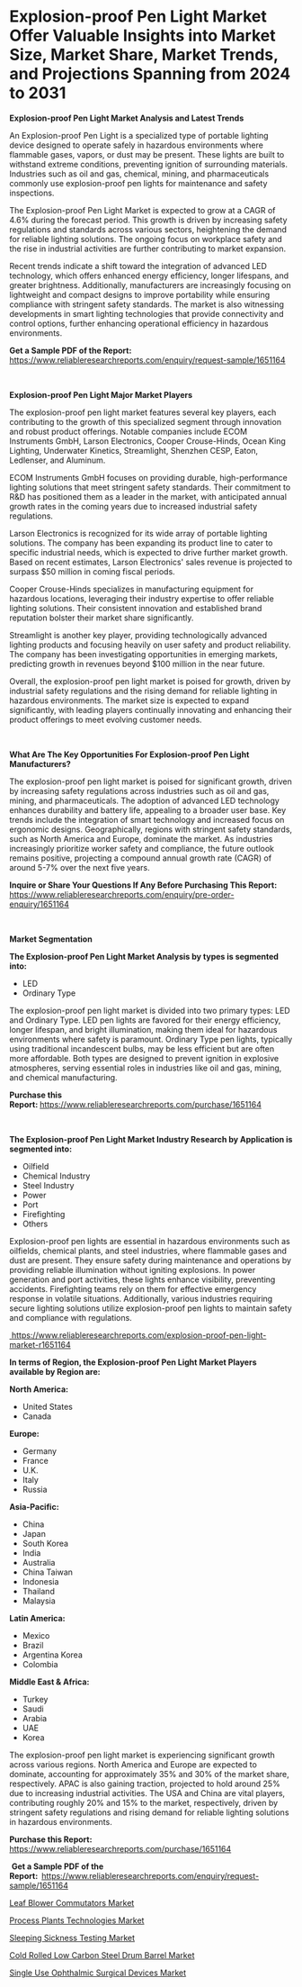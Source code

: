 <p><h1>Explosion-proof Pen Light Market Offer Valuable Insights into Market Size, Market Share, Market Trends, and Projections Spanning from 2024 to 2031</h1></p><p><strong>Explosion-proof Pen Light Market Analysis and Latest Trends</strong></p>
<p><p>An Explosion-proof Pen Light is a specialized type of portable lighting device designed to operate safely in hazardous environments where flammable gases, vapors, or dust may be present. These lights are built to withstand extreme conditions, preventing ignition of surrounding materials. Industries such as oil and gas, chemical, mining, and pharmaceuticals commonly use explosion-proof pen lights for maintenance and safety inspections.</p><p>The Explosion-proof Pen Light Market is expected to grow at a CAGR of 4.6% during the forecast period. This growth is driven by increasing safety regulations and standards across various sectors, heightening the demand for reliable lighting solutions. The ongoing focus on workplace safety and the rise in industrial activities are further contributing to market expansion.</p><p>Recent trends indicate a shift toward the integration of advanced LED technology, which offers enhanced energy efficiency, longer lifespans, and greater brightness. Additionally, manufacturers are increasingly focusing on lightweight and compact designs to improve portability while ensuring compliance with stringent safety standards. The market is also witnessing developments in smart lighting technologies that provide connectivity and control options, further enhancing operational efficiency in hazardous environments.</p></p>
<p><strong>Get a Sample PDF of the Report:&nbsp;</strong> <a href="https://www.reliableresearchreports.com/enquiry/request-sample/1651164?utm_campaign=8&utm_medium=2&utm_source=Github&utm_content=ia&utm_term=08122024&utm_id=explosion-proof-pen-light">https://www.reliableresearchreports.com/enquiry/request-sample/1651164</a></p>
<p>&nbsp;</p>
<p><strong>Explosion-proof Pen Light Major Market Players</strong></p>
<p><p>The explosion-proof pen light market features several key players, each contributing to the growth of this specialized segment through innovation and robust product offerings. Notable companies include ECOM Instruments GmbH, Larson Electronics, Cooper Crouse-Hinds, Ocean King Lighting, Underwater Kinetics, Streamlight, Shenzhen CESP, Eaton, Ledlenser, and Aluminum.</p><p>ECOM Instruments GmbH focuses on providing durable, high-performance lighting solutions that meet stringent safety standards. Their commitment to R&D has positioned them as a leader in the market, with anticipated annual growth rates in the coming years due to increased industrial safety regulations.</p><p>Larson Electronics is recognized for its wide array of portable lighting solutions. The company has been expanding its product line to cater to specific industrial needs, which is expected to drive further market growth. Based on recent estimates, Larson Electronics' sales revenue is projected to surpass $50 million in coming fiscal periods.</p><p>Cooper Crouse-Hinds specializes in manufacturing equipment for hazardous locations, leveraging their industry expertise to offer reliable lighting solutions. Their consistent innovation and established brand reputation bolster their market share significantly.</p><p>Streamlight is another key player, providing technologically advanced lighting products and focusing heavily on user safety and product reliability. The company has been investigating opportunities in emerging markets, predicting growth in revenues beyond $100 million in the near future.</p><p>Overall, the explosion-proof pen light market is poised for growth, driven by industrial safety regulations and the rising demand for reliable lighting in hazardous environments. The market size is expected to expand significantly, with leading players continually innovating and enhancing their product offerings to meet evolving customer needs.</p></p>
<p>&nbsp;</p>
<p><strong>What Are The Key Opportunities For Explosion-proof Pen Light Manufacturers?</strong></p>
<p><p>The explosion-proof pen light market is poised for significant growth, driven by increasing safety regulations across industries such as oil and gas, mining, and pharmaceuticals. The adoption of advanced LED technology enhances durability and battery life, appealing to a broader user base. Key trends include the integration of smart technology and increased focus on ergonomic designs. Geographically, regions with stringent safety standards, such as North America and Europe, dominate the market. As industries increasingly prioritize worker safety and compliance, the future outlook remains positive, projecting a compound annual growth rate (CAGR) of around 5-7% over the next five years.</p></p>
<p><strong>Inquire or Share Your Questions If Any Before Purchasing This Report:</strong> <a href="https://www.reliableresearchreports.com/enquiry/pre-order-enquiry/1651164?utm_campaign=8&utm_medium=2&utm_source=Github&utm_content=ia&utm_term=08122024&utm_id=explosion-proof-pen-light">https://www.reliableresearchreports.com/enquiry/pre-order-enquiry/1651164</a></p>
<p>&nbsp;</p>
<p><strong>Market Segmentation</strong></p>
<p><strong>The Explosion-proof Pen Light Market Analysis by types is segmented into:</strong></p>
<p><ul><li>LED</li><li>Ordinary Type</li></ul></p>
<p><p>The explosion-proof pen light market is divided into two primary types: LED and Ordinary Type. LED pen lights are favored for their energy efficiency, longer lifespan, and bright illumination, making them ideal for hazardous environments where safety is paramount. Ordinary Type pen lights, typically using traditional incandescent bulbs, may be less efficient but are often more affordable. Both types are designed to prevent ignition in explosive atmospheres, serving essential roles in industries like oil and gas, mining, and chemical manufacturing.</p></p>
<p><strong>Purchase this Report:&nbsp;</strong><a href="https://www.reliableresearchreports.com/purchase/1651164?utm_campaign=8&utm_medium=2&utm_source=Github&utm_content=ia&utm_term=08122024&utm_id=explosion-proof-pen-light">https://www.reliableresearchreports.com/purchase/1651164</a></p>
<p>&nbsp;</p>
<p><strong>The Explosion-proof Pen Light Market Industry Research by Application is segmented into:</strong></p>
<p><ul><li>Oilfield</li><li>Chemical Industry</li><li>Steel Industry</li><li>Power</li><li>Port</li><li>Firefighting</li><li>Others</li></ul></p>
<p><p>Explosion-proof pen lights are essential in hazardous environments such as oilfields, chemical plants, and steel industries, where flammable gases and dust are present. They ensure safety during maintenance and operations by providing reliable illumination without igniting explosions. In power generation and port activities, these lights enhance visibility, preventing accidents. Firefighting teams rely on them for effective emergency response in volatile situations. Additionally, various industries requiring secure lighting solutions utilize explosion-proof pen lights to maintain safety and compliance with regulations.</p></p>
<p><a href="https://www.reliableresearchreports.com/explosion-proof-pen-light-market-r1651164?utm_campaign=8&utm_medium=2&utm_source=Github&utm_content=ia&utm_term=08122024&utm_id=explosion-proof-pen-light">&nbsp;https://www.reliableresearchreports.com/explosion-proof-pen-light-market-r1651164</a></p>
<p><strong>In terms of Region, the Explosion-proof Pen Light Market Players available by Region are:</strong></p>
<p>
    <p> <strong> North America: </strong>
        <ul>
            <li>United States</li>
            <li>Canada</li>
        </ul>
        </p> 
    <p> <strong> Europe: </strong>
        <ul>
            <li>Germany</li>
            <li>France</li>
            <li>U.K.</li>
            <li>Italy</li>
            <li>Russia</li>
        </ul>
        </p> 
    <p> <strong> Asia-Pacific: </strong>
        <ul>
            <li>China</li>
            <li>Japan</li>
            <li>South Korea</li>
            <li>India</li>
            <li>Australia</li>
            <li>China Taiwan</li>
            <li>Indonesia</li>
            <li>Thailand</li>
            <li>Malaysia</li>
        </ul>
        </p> 
    <p> <strong> Latin America: </strong>
        <ul>
            <li>Mexico</li>
            <li>Brazil</li>
            <li>Argentina Korea</li>
            <li>Colombia</li>
        </ul>
        </p> 
    <p> <strong> Middle East & Africa: </strong>
        <ul>
            <li>Turkey</li>
            <li>Saudi</li>
            <li>Arabia</li>
            <li>UAE</li>
            <li>Korea</li>
        </ul>
    </p>
    </p>
<p><p>The explosion-proof pen light market is experiencing significant growth across various regions. North America and Europe are expected to dominate, accounting for approximately 35% and 30% of the market share, respectively. APAC is also gaining traction, projected to hold around 25% due to increasing industrial activities. The USA and China are vital players, contributing roughly 20% and 15% to the market, respectively, driven by stringent safety regulations and rising demand for reliable lighting solutions in hazardous environments.</p></p>
<p><strong>Purchase this Report: </strong><a href="https://www.reliableresearchreports.com/purchase/1651164?utm_campaign=8&utm_medium=2&utm_source=Github&utm_content=ia&utm_term=08122024&utm_id=explosion-proof-pen-light">https://www.reliableresearchreports.com/purchase/1651164</a></p>
<p>&nbsp;<strong>Get a Sample PDF of the Report:&nbsp;&nbsp;</strong><a href="https://www.reliableresearchreports.com/enquiry/request-sample/1651164?utm_campaign=8&utm_medium=2&utm_source=Github&utm_content=ia&utm_term=08122024&utm_id=explosion-proof-pen-light">https://www.reliableresearchreports.com/enquiry/request-sample/1651164</a></p>
<p><strong></strong></p>
<p><p><a href="https://github.com/AfsanaMia652/Market-Research-Report-List-1/blob/main/leaf-blower-commutators-market.md?utm_campaign=8&utm_medium=2&utm_source=Github&utm_content=ia&utm_term=08122024&utm_id=explosion-proof-pen-light">Leaf Blower Commutators Market</a></p><p><a href="https://www.linkedin.com/pulse/the-sympatico-insight-9odme?utm_campaign=8&utm_medium=2&utm_source=Github&utm_content=ia&utm_term=08122024&utm_id=explosion-proof-pen-light">Process Plants Technologies Market</a></p><p><a href="https://www.linkedin.com/pulse/the-sympatico-insight-9odme?utm_campaign=8&utm_medium=2&utm_source=Github&utm_content=ia&utm_term=08122024&utm_id=explosion-proof-pen-light">Sleeping Sickness Testing Market</a></p><p><a href="https://github.com/wileonie19657/Market-Research-Report-List-1/blob/main/cold-rolled-low-carbon-steel-drum-barrel-market.md?utm_campaign=8&utm_medium=2&utm_source=Github&utm_content=ia&utm_term=08122024&utm_id=explosion-proof-pen-light">Cold Rolled Low Carbon Steel Drum Barrel Market</a></p><p><a href="https://www.linkedin.com/pulse/exploring-single-use-ophthalmic-surgical-devices-market-dynamics-jbk4f?utm_campaign=8&utm_medium=2&utm_source=Github&utm_content=ia&utm_term=08122024&utm_id=explosion-proof-pen-light">Single Use Ophthalmic Surgical Devices Market</a></p></p>